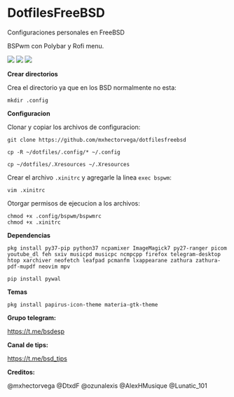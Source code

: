 # DotfilesFreeBSD

Configuraciones personales en FreeBSD

BSPwm con Polybar y Rofi menu.


<img src="https://github.com/mxhectorvega/dotfilesfreebsd/blob/main/screenshots/photo_2020-10-31_21-12-07.jpg" />

<img src="https://github.com/mxhectorvega/dotfilesfreebsd/blob/main/screenshots/photo_2020-10-31_21-36-21.jpg" />

<img src="https://github.com/mxhectorvega/dotfilesfreebsd/blob/main/screenshots/photo_2020-10-31_21-15-52.jpg" />


**Crear directorios**

Crea el directorio ya que en los BSD normalmente no esta:

```
mkdir .config
```


**Configuracion**

Clonar y copiar los archivos de configuracion:

```
git clone https://github.com/mxhectorvega/dotfilesfreebsd

cp -R ~/dotfiles/.config/* ~/.config

cp ~/dotfiles/.Xresources ~/.Xresources
```


Crear el archivo `.xinitrc` y agregarle la linea `exec bspwm`:

```
vim .xinitrc
```


Otorgar permisos de ejecucion a los archivos:

```
chmod +x .config/bspwm/bspwmrc
chmod +x .xinitrc
```


**Dependencias**

```
pkg install py37-pip python37 ncpamixer ImageMagick7 py27-ranger picom youtube_dl feh sxiv musicpd musicpc ncmpcpp firefox telegram-desktop htop xarchiver neofetch leafpad pcmanfm lxappearane zathura zathura-pdf-mupdf neovim mpv

pip install pywal
```

**Temas**

```
pkg install papirus-icon-theme materia-gtk-theme
```


**Grupo telegram:**

https://t.me/bsdesp

**Canal de tips:**

https://t.me/bsd_tips

**Creditos:**

@mxhectorvega @DtxdF @ozunalexis @AlexHMusique @Lunatic_101
